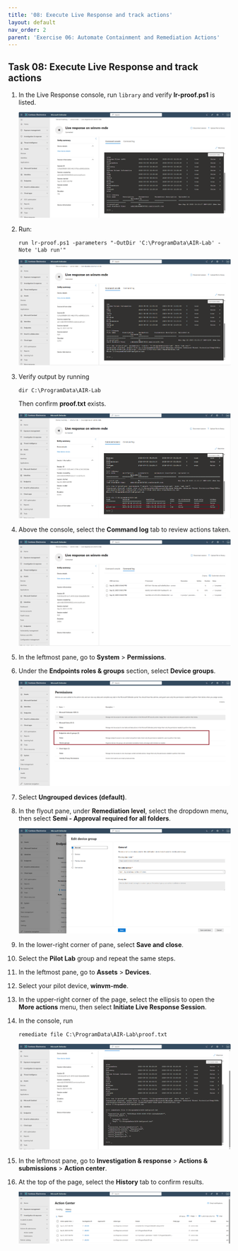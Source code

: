 ```yaml
---
title: '08: Execute Live Response and track actions'
layout: default
nav_order: 2
parent: 'Exercise 06: Automate Containment and Remediation Actions'
---
```


## Task 08: Execute Live Response and track actions

1. In the Live Response console, run `library` and verify **lr-proof.ps1** is listed.  

    ![Containment-50.png](../../media/Containment-50.png)

1. Run: 

    ```
    run lr-proof.ps1 -parameters "-OutDir 'C:\ProgramData\AIR-Lab' -Note 'Lab run'"
    ```  

    ![Containment-51.png](../../media/Containment-51.png)

1. Verify output by running 

    ```
    dir C:\ProgramData\AIR-Lab
    ```
    
    Then confirm **proof.txt** exists.  

   ![Containment-52.png](../../media/Containment-52.png)

1. Above the console, select the **Command log** tab to review actions taken.  

   ![Containment-53.png](../../media/Containment-53.png)

1. In the leftmost pane, go to **System** > **Permissions**.

1. Under the **Endpoints roles & groups** section, select **Device groups**.  

   ![Containment-54.png](../../media/Containment-54.png)

1. Select **Ungrouped devices (default)**.

1. In the flyout pane, under **Remediation level**, select the dropdown menu, then select **Semi -  Approval required for all folders**.

   ![Containment-55.png](../../media/Containment-55.png)

1. In the lower-right corner of pane, select **Save and close**.

1. Select the **Pilot Lab** group and repeat the same steps.

1. In the leftmost pane, go to **Assets** > **Devices**.

1. Select your pilot device, **winvm-mde**. 

1. In the upper-right corner of the page, select the ellipsis to open the **More actions** menu, then select **Initiate Live Response Session**.

1. In the console, run 

    ```
    remediate file C:\ProgramData\AIR-Lab\proof.txt
    ```  

   ![Containment-56.png](../../media/Containment-56.png)

1. In the leftmost pane, go to **Investigation & response** > **Actions & submissions** > **Action center**.

1. At the top of the page, select the **History** tab to confirm results.  

   ![Containment-57.png](../../media/Containment-57.png)

